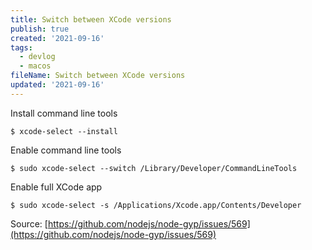 ```yaml
---
title: Switch between XCode versions
publish: true
created: '2021-09-16'
tags:
  - devlog
  - macos
fileName: Switch between XCode versions
updated: '2021-09-16'
---
```


Install command line tools

```shell
$ xcode-select --install
```

Enable command line tools

```shell
$ sudo xcode-select --switch /Library/Developer/CommandLineTools
```

Enable full XCode app

```shell
$ sudo xcode-select -s /Applications/Xcode.app/Contents/Developer
````

Source: [https://github.com/nodejs/node-gyp/issues/569](https://github.com/nodejs/node-gyp/issues/569)
